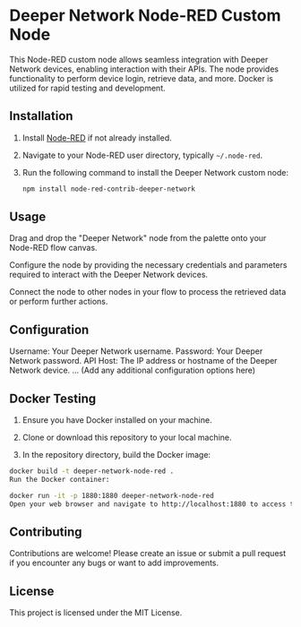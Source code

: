 # Deeper Network Node-RED Custom Node

This Node-RED custom node allows seamless integration with Deeper Network devices, enabling interaction with their APIs. The node provides functionality to perform device login, retrieve data, and more. Docker is utilized for rapid testing and development.

## Installation

1. Install [Node-RED](https://nodered.org/docs/getting-started/installation) if not already installed.

2. Navigate to your Node-RED user directory, typically `~/.node-red`.

3. Run the following command to install the Deeper Network custom node:

   ```sh
   npm install node-red-contrib-deeper-network
    ```

## Usage
Drag and drop the "Deeper Network" node from the palette onto your Node-RED flow canvas.

Configure the node by providing the necessary credentials and parameters required to interact with the Deeper Network devices.

Connect the node to other nodes in your flow to process the retrieved data or perform further actions.

## Configuration
Username: Your Deeper Network username.
Password: Your Deeper Network password.
API Host: The IP address or hostname of the Deeper Network device.
... (Add any additional configuration options here)

## Docker Testing
1. Ensure you have Docker installed on your machine.

2. Clone or download this repository to your local machine.

3. In the repository directory, build the Docker image:
```sh
docker build -t deeper-network-node-red .
Run the Docker container:
```
```sh
docker run -it -p 1880:1880 deeper-network-node-red
Open your web browser and navigate to http://localhost:1880 to access the Node-RED interface.
````
## Contributing
Contributions are welcome! Please create an issue or submit a pull request if you encounter any bugs or want to add improvements.

## License
This project is licensed under the MIT License.